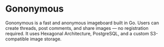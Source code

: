 # Gononymous
Gononymous is a fast and anonymous imageboard built in Go. Users can create threads, post comments, and share images — no registration required. It uses Hexagonal Architecture, PostgreSQL, and a custom S3-compatible image storage.
